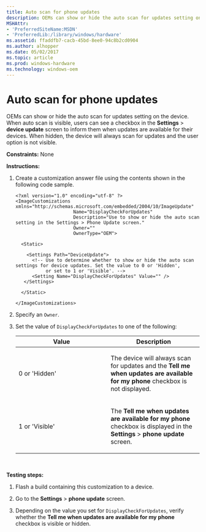 ```yaml
---
title: Auto scan for phone updates
description: OEMs can show or hide the auto scan for updates setting on the device.
MSHAttr:
- 'PreferredSiteName:MSDN'
- 'PreferredLib:/library/windows/hardware'
ms.assetid: ffaddfb7-cacb-45bd-8ee0-94c8b2cd0904
ms.author: alhopper
ms.date: 05/02/2017
ms.topic: article
ms.prod: windows-hardware
ms.technology: windows-oem
---
```


# Auto scan for phone updates


OEMs can show or hide the auto scan for updates setting on the device. When auto scan is visible, users can see a checkbox in the **Settings** &gt; **device update** screen to inform them when updates are available for their devices. When hidden, the device will always scan for updates and the user option is not visible.

<a href="" id="constraints---none"></a>**Constraints:** None  

<a href="" id="instructions-"></a>**Instructions:**  
1.  Create a customization answer file using the contents shown in the following code sample.

    ``` syntax
    <?xml version="1.0" encoding="utf-8" ?>  
    <ImageCustomizations xmlns="http://schemas.microsoft.com/embedded/2004/10/ImageUpdate"  
                         Name="DisplayCheckForUpdates"  
                         Description="Use to show or hide the auto scan setting in the Settings > Phone Update screen."  
                         Owner=""  
                         OwnerType="OEM"> 
      
      <Static>  

        <Settings Path="DeviceUpdate">  
          <!-- Use to determine whether to show or hide the auto scan settings for device updates. Set the value to 0 or 'Hidden', 
               or set to 1 or 'Visible'. -->
          <Setting Name="DisplayCheckForUpdates" Value="" />    
       </Settings>  

      </Static>

    </ImageCustomizations>
    ```

2.  Specify an `Owner`.

3.  Set the value of `DisplayCheckForUpdates` to one of the following:

    <table>
    <colgroup>
    <col width="50%" />
    <col width="50%" />
    </colgroup>
    <thead>
    <tr class="header">
    <th>Value</th>
    <th>Description</th>
    </tr>
    </thead>
    <tbody>
    <tr class="odd">
    <td><p>0 or 'Hidden'</p></td>
    <td><p>The device will always scan for updates and the <strong>Tell me when updates are available for my phone</strong> checkbox is not displayed.</p></td>
    </tr>
    <tr class="even">
    <td><p>1 or 'Visible'</p></td>
    <td><p>The <strong>Tell me when updates are available for my phone</strong> checkbox is displayed in the <strong>Settings</strong> &gt; <strong>phone update</strong> screen.</p></td>
    </tr>
    </tbody>
    </table>

     

<a href="" id="testing-steps-"></a>**Testing steps:**  
1.  Flash a build containing this customization to a device.

2.  Go to the **Settings** &gt; **phone update** screen.

3.  Depending on the value you set for `DisplayCheckForUpdates`, verify whether the **Tell me when updates are available for my phone** checkbox is visible or hidden.

 

 






